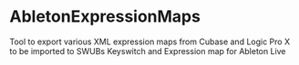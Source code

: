 # AbletonExpressionMaps
Tool to export various XML expression maps from Cubase and Logic Pro X to be imported to SWUBs Keyswitch and Expression map for Ableton Live
